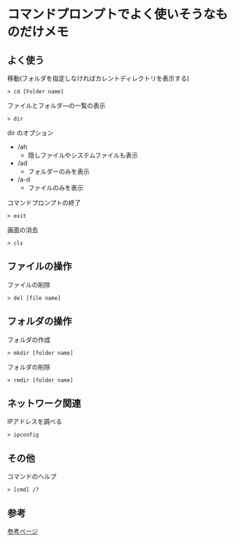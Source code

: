 # コマンドプロンプトでよく使いそうなものだけメモ
## よく使う

移動(フォルダを指定しなければカレントディレクトリを表示する)
```
> cd [Folder name]
```

ファイルとフォルダ―の一覧の表示
```
> dir
```
dir のオプション
- /ah
    - 隠しファイルやシステムファイルも表示
- /ad
    - フォルダーのみを表示
- /a-d
    - ファイルのみを表示

コマンドプロンプトの終了
```
> exit
```

画面の消去
```
> cls
```

## ファイルの操作

ファイルの削除
```
> del [file name]
```

## フォルダの操作
フォルダの作成
```
> mkdir [folder name]
```

フォルダの削除
```
> rmdir [folder name]
```


## ネットワーク関連
IPアドレスを調べる
```
> ipconfig
```

## その他

コマンドのヘルプ
```
> [cmd] /?
```

## 参考
[参考ページ](http://www.atmarkit.co.jp/ait/articles/1502/13/news147.html)

